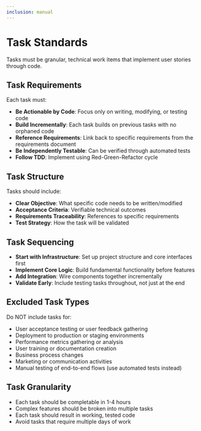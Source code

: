 ```yaml
---
inclusion: manual
---
```


# Task Standards

Tasks must be granular, technical work items that implement user stories through code.

## Task Requirements

Each task must:

- **Be Actionable by Code**: Focus only on writing, modifying, or testing code
- **Build Incrementally**: Each task builds on previous tasks with no orphaned code
- **Reference Requirements**: Link back to specific requirements from the requirements document
- **Be Independently Testable**: Can be verified through automated tests
- **Follow TDD**: Implement using Red-Green-Refactor cycle

## Task Structure

Tasks should include:

- **Clear Objective**: What specific code needs to be written/modified
- **Acceptance Criteria**: Verifiable technical outcomes
- **Requirements Traceability**: References to specific requirements
- **Test Strategy**: How the task will be validated

## Task Sequencing

- **Start with Infrastructure**: Set up project structure and core interfaces first
- **Implement Core Logic**: Build fundamental functionality before features
- **Add Integration**: Wire components together incrementally
- **Validate Early**: Include testing tasks throughout, not just at the end

## Excluded Task Types

Do NOT include tasks for:

- User acceptance testing or user feedback gathering
- Deployment to production or staging environments
- Performance metrics gathering or analysis
- User training or documentation creation
- Business process changes
- Marketing or communication activities
- Manual testing of end-to-end flows (use automated tests instead)

## Task Granularity

- Each task should be completable in 1-4 hours
- Complex features should be broken into multiple tasks
- Each task should result in working, tested code
- Avoid tasks that require multiple days of work
